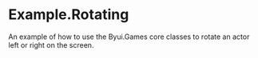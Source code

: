 # Example.Rotating
An example of how to use the Byui.Games core classes to rotate an actor left or right on the
screen.